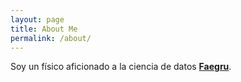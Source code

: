 ```yaml
---
layout: page
title: About Me
permalink: /about/
---
```


Soy un físico aficionado a la ciencia de datos **[Faegru](https://www.linkedin.com/in/fernandez-aguirre/)**.
